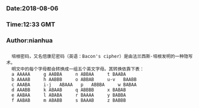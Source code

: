 ###
###    Date:2018-08-06
###   Time:12:33 GMT
###  Author:nianhua
###

````
  培根密码，又名倍康尼密码（英语：Bacon's cipher）是由法兰西斯·培根发明的一种隐写术。
  明文中的每个字母都会转换成一组五个英文字母。其转换依靠下表：
  a	AAAAA	  g	AABBA	  n	ABBAA	  t	BAABA
  b	AAAAB	  h	AABBB	  o	ABBAB	  u-v	BAABB
  c	AAABA	  i-j	ABAAA	p	ABBBA	  w	BABAA
  d	AAABB	  k	ABAAB	  q	ABBBB	  x	BABAB
  e	AABAA	  l	ABABA	  r	BAAAA	  y	BABBA
  f	AABAB	  m	ABABB	  s	BAAAB	  z	BABBB
````

